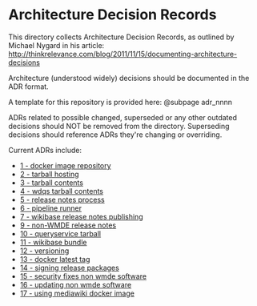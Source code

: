 # Architecture Decision Records

This directory collects Architecture Decision Records, as outlined by Michael Nygard in his article: http://thinkrelevance.com/blog/2011/11/15/documenting-architecture-decisions

Architecture (understood widely) decisions should be documented in the ADR format.

A template for this repository is provided here: @subpage adr_nnnn

ADRs related to possible changed, superseded or any other outdated decisions should NOT be removed from the directory.
Superseding decisions should reference ADRs they're changing or overriding.

Current ADRs include:

* [1 - docker image repository](0001-docker-image-repository.md)
* [2 - tarball hosting](0002-tarball-hosting.md)
* [3 - tarball contents](0003-tarball-contents.md)
* [4 - wdqs tarball contents](0004-wdqs-tarball-content.md)
* [5 - release notes process](0005-release-notes-process.md)
* [6 - pipeline runner](0006-pipline-runner.md)
* [7 - wikibase release notes publishing](0007-wikibase-release-notes-publish.md)
* [9 - non-WMDE release notes](0009-non-WMDE-release-notes.md)
* [10 - queryservice tarball](0010-queryservice-tarball.md)
* [11 - wikibase bundle](0011-wikibase-bundle.md)
* [12 - versioning](0012-versioning.md)
* [13 - docker latest tag](0013-docker-latest-tag.md)
* [14 - signing release packages](0014-signing-release-packages.md)
* [15 - security fixes non wmde software](0015-security-fixes-non-wmde-software.md)
* [16 - updating non wmde software](0016-updating-non-wmde-software.md)
* [17 - using mediawiki docker image](0017-using-mediawiki-docker-image.md)